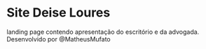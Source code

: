 # Site Deise Loures
landing page contendo apresentação do escritório e da advogada.
Desenvolvido por @MatheusMufato